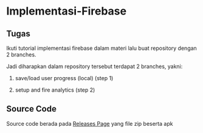 # Implementasi-Firebase
## Tugas
Ikuti tutorial implementasi firebase dalam materi lalu buat repository dengan 2 branches.

Jadi diharapkan dalam repository tersebut terdapat 2 branches, yakni:

1) save/load user progress (local) (step 1)

2) setup and fire analytics (step 2)
## Source Code
Source code berada pada [Releases Page](https://github.com/hoerzz/Survival-Shooter/releases) yang file zip beserta apk
